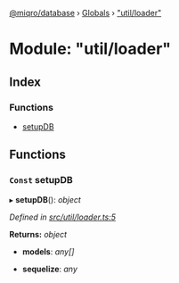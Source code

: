 [@miqro/database](../README.md) › [Globals](../globals.md) › ["util/loader"](_util_loader_.md)

# Module: "util/loader"

## Index

### Functions

* [setupDB](_util_loader_.md#const-setupdb)

## Functions

### `Const` setupDB

▸ **setupDB**(): *object*

*Defined in [src/util/loader.ts:5](https://github.com/claukers/miqro-sequelize/blob/373bc8c/src/util/loader.ts#L5)*

**Returns:** *object*

* **models**: *any[]*

* **sequelize**: *any*
